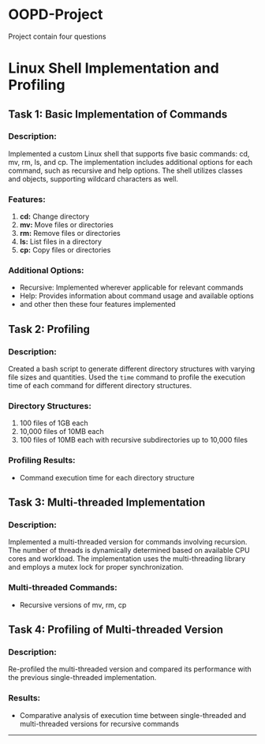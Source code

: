 # OOPD-Project
Project contain four questions

# Linux Shell Implementation and Profiling

## Task 1: Basic Implementation of Commands

### Description:
Implemented a custom Linux shell that supports five basic commands: cd, mv, rm, ls, and cp. The implementation includes additional options for each command, such as recursive and help options. The shell utilizes classes and objects, supporting wildcard characters as well.

### Features:
1. **cd:** Change directory
2. **mv:** Move files or directories
3. **rm:** Remove files or directories
4. **ls:** List files in a directory
5. **cp:** Copy files or directories

### Additional Options:
- Recursive: Implemented wherever applicable for relevant commands
- Help: Provides information about command usage and available options
- and other then these four features implemented

## Task 2: Profiling

### Description:
Created a bash script to generate different directory structures with varying file sizes and quantities. Used the `time` command to profile the execution time of each command for different directory structures.

### Directory Structures:
1. 100 files of 1GB each
2. 10,000 files of 10MB each
3. 100 files of 10MB each with recursive subdirectories up to 10,000 files

### Profiling Results:
- Command execution time for each directory structure

## Task 3: Multi-threaded Implementation

### Description:
Implemented a multi-threaded version for commands involving recursion. The number of threads is dynamically determined based on available CPU cores and workload. The implementation uses the multi-threading library and employs a mutex lock for proper synchronization.

### Multi-threaded Commands:
- Recursive versions of mv, rm, cp

## Task 4: Profiling of Multi-threaded Version

### Description:
Re-profiled the multi-threaded version and compared its performance with the previous single-threaded implementation.

### Results:
- Comparative analysis of execution time between single-threaded and multi-threaded versions for recursive commands

---
